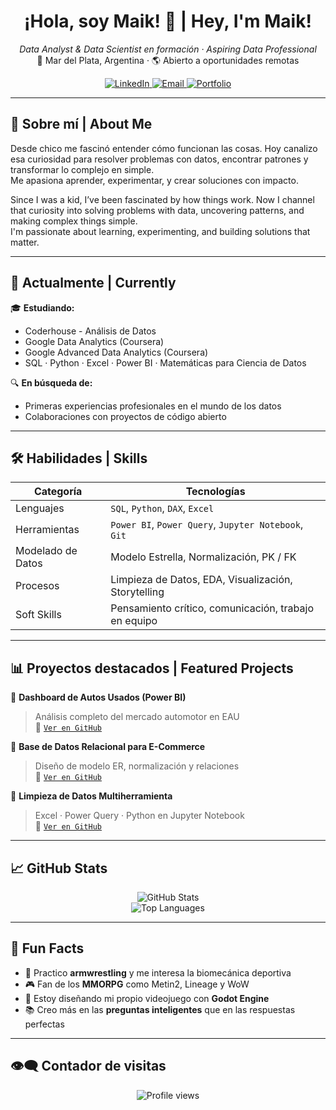 <h1 align="center">¡Hola, soy Maik! 👋 | Hey, I'm Maik!</h1>

<p align="center">
  <em>Data Analyst & Data Scientist en formación · Aspiring Data Professional</em><br>
  📍 Mar del Plata, Argentina · 🌎 Abierto a oportunidades remotas
</p>

<p align="center">
  <a href="https://www.linkedin.com/in/miguelangeldirocco/" target="_blank">
    <img alt="LinkedIn" src="https://img.shields.io/badge/LinkedIn-blue?logo=linkedin&style=flat&logoColor=white" />
  </a>
  <a href="mailto:maikdirocco@gmail.com">
    <img alt="Email" src="https://img.shields.io/badge/Email-D14836?logo=gmail&style=flat&logoColor=white" />
  </a>
  <a href="https://maikdirocco.dev" target="_blank">
    <img alt="Portfolio" src="https://img.shields.io/badge/Portfolio-000?logo=vercel&style=flat&logoColor=white" />
  </a>
</p>

---

## 🧠 Sobre mí | About Me

Desde chico me fascinó entender cómo funcionan las cosas. Hoy canalizo esa curiosidad para resolver problemas con datos, encontrar patrones y transformar lo complejo en simple.  
Me apasiona aprender, experimentar, y crear soluciones con impacto.

Since I was a kid, I’ve been fascinated by how things work. Now I channel that curiosity into solving problems with data, uncovering patterns, and making complex things simple.  
I'm passionate about learning, experimenting, and building solutions that matter.

---

## 🚀 Actualmente | Currently

🎓 **Estudiando:**
- Coderhouse - Análisis de Datos
- Google Data Analytics (Coursera)
- Google Advanced Data Analytics (Coursera)
- SQL · Python · Excel · Power BI · Matemáticas para Ciencia de Datos

🔍 **En búsqueda de:**
- Primeras experiencias profesionales en el mundo de los datos
- Colaboraciones con proyectos de código abierto

---

## 🛠️ Habilidades | Skills

| Categoría             | Tecnologías                                           |
|----------------------|--------------------------------------------------------|
| Lenguajes            | `SQL`, `Python`, `DAX`, `Excel`                        |
| Herramientas         | `Power BI`, `Power Query`, `Jupyter Notebook`, `Git`  |
| Modelado de Datos    | Modelo Estrella, Normalización, PK / FK                |
| Procesos             | Limpieza de Datos, EDA, Visualización, Storytelling   |
| Soft Skills          | Pensamiento crítico, comunicación, trabajo en equipo  |

---

## 📊 Proyectos destacados | Featured Projects

🔹 **Dashboard de Autos Usados (Power BI)**  
> Análisis completo del mercado automotor en EAU  
🔗 [`Ver en GitHub`](https://github.com/maikdirocco/proyecto-autos)

🔹 **Base de Datos Relacional para E-Commerce**  
> Diseño de modelo ER, normalización y relaciones  
🔗 [`Ver en GitHub`](https://github.com/maikdirocco/modelo-ecommerce)

🔹 **Limpieza de Datos Multiherramienta**  
> Excel · Power Query · Python en Jupyter Notebook  
🔗 [`Ver en GitHub`](https://github.com/maikdirocco/limpieza-datos)

---

## 📈 GitHub Stats

<p align="center">
  <img src="https://github-readme-stats.vercel.app/api?username=maikdirocco&show_icons=true&theme=default&hide_title=true&hide_border=true" alt="GitHub Stats" />
  <br>
  <img src="https://github-readme-stats.vercel.app/api/top-langs/?username=maikdirocco&layout=compact&hide_border=true" alt="Top Languages" />
</p>

---

## 🧩 Fun Facts

- 💪 Practico **armwrestling** y me interesa la biomecánica deportiva  
- 🎮 Fan de los **MMORPG** como Metin2, Lineage y WoW  
- 🧩 Estoy diseñando mi propio videojuego con **Godot Engine**  
- 📚 Creo más en las **preguntas inteligentes** que en las respuestas perfectas

---

## 👁️‍🗨️ Contador de visitas

<p align="center">
  <img src="https://komarev.com/ghpvc/?username=maikdirocco&color=blue" alt="Profile views" />
</p>
